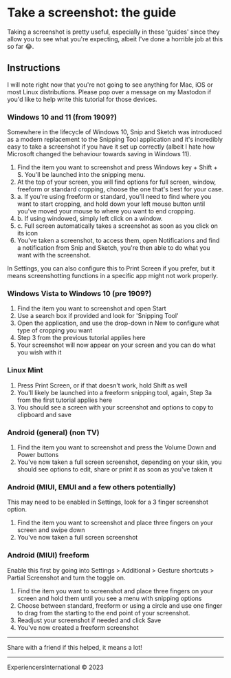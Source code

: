 # Take a screenshot: the guide

Taking a screenshot is pretty useful, especially in these 'guides' since they allow you to see what you're expecting, albeit I've done a horrible job at this so far 😂.

## Instructions

I will note right now that you're not going to see anything for Mac, iOS or most Linux distributions. Please pop over a message on my Mastodon if you'd like to help write this tutorial for those devices.

### Windows 10 and 11 (from 1909?)

Somewhere in the lifecycle of Windows 10, Snip and Sketch was introduced as a modern replacement to the Snipping Tool application and it's incredibly easy to take a screenshot if you have it set up correctly (albeit I hate how Microsoft changed the behaviour towards saving in Windows 11).

1. Find the item you want to screenshot and press Windows key + Shift + S. You'll be launched into the snipping menu.
2. At the top of your screen, you will find options for full screen, window, freeform or standard cropping, choose the one that's best for your case.
3. a. If you're using freeform or standard, you'll need to find where you want to start cropping, and hold down your left mouse button until you've moved your mouse to where you want to end cropping.
3. b. If using windowed, simply left click on a window.
3. c. Full screen automatically takes a screenshot as soon as you click on its icon
4. You've taken a screenshot, to access them, open Notifications and find a notification from Snip and Sketch, you're then able to do what you want with the screenshot.

In Settings, you can also configure this to Print Screen if you prefer, but it means screenshotting functions in a specific app might not work properly.

### Windows Vista to Windows 10 (pre 1909?)

1. Find the item you want to screenshot and open Start
2. Use a search box if provided and look for 'Snipping Tool'
3. Open the application, and use the drop-down in New to configure what type of cropping you want
4. Step 3 from the previous tutorial applies here
5. Your screenshot will now appear on your screen and you can do what you wish with it

### Linux Mint

1. Press Print Screen, or if that doesn't work, hold Shift as well
2. You'll likely be launched into a freeform snipping tool, again, Step 3a from the first tutorial applies here
3. You should see a screen with your screenshot and options to copy to clipboard and save

### Android (general) (non TV)

1. Find the item you want to screenshot and press the Volume Down and Power buttons
2. You've now taken a full screen screenshot, depending on your skin, you should see options to edit, share or print it as soon as you've taken it

### Android (MIUI, EMUI and a few others potentially)

This may need to be enabled in Settings, look for a 3 finger screenshot option.

1. Find the item you want to screenshot and place three fingers on your screen and swipe down
2. You've now taken a full screen screenshot

### Android (MIUI) freeform

Enable this first by going into Settings > Additional > Gesture shortcuts > Partial Screenshot and turn the toggle on.

1. Find the item you want to screenshot and place three fingers on your screen and hold them until you see a menu with snipping options
2. Choose between standard, freeform or using a circle and use one finger to drag from the starting to the end point of your screenshot.
3. Readjust your screenshot if needed and click Save
4. You've now created a freeform screenshot

---

Share with a friend if this helped, it means a lot!

---

ExperiencersInternational © 2023
